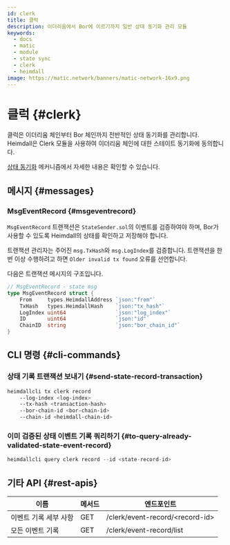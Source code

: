 ```yaml
---
id: clerk
title: 클럭
description: 이더리움에서 Bor에 이르기까지 일반 상태 동기화 관리 모듈
keywords:
  - docs
  - matic
  - module
  - state sync
  - clerk
  - heimdall
image: https://matic.network/banners/matic-network-16x9.png
---
```


# 클럭 {#clerk}

클럭은 이더리움 체인부터 Bor 체인까지 전반적인 상태 동기화를 관리합니다. Heimdall은 Clerk 모듈을 사용하여 이더리움 체인에 대한 스테이트 동기화에 동의합니다.

[상태 동기화](/docs/pos/bor/core_concepts.md#state-management-state-sync) 메커니즘에서 자세한 내용은 확인할 수 있습니다.

## 메시지 {#messages}

### MsgEventRecord {#msgeventrecord}

`MsgEventRecord` 트랜잭션은 `StateSender.sol`의 이벤트를 검증하여야 하며, Bor가 사용할 수 있도록 Heimdall의 상태를 확인하고 저장해야 합니다.

트랜잭션 관리자는 주어진 `msg.TxHash`와 `msg.LogIndex`를 검증합니다. 트랜잭션을 한 번 이상 수행하려고 하면 `Older invalid tx found` 오류를 선언합니다.

다음은 트랜잭션 메시지의 구조입니다.

```go
// MsgEventRecord - state msg
type MsgEventRecord struct {
	From     types.HeimdallAddress `json:"from"`
	TxHash   types.HeimdallHash    `json:"tx_hash"`
	LogIndex uint64                `json:"log_index"`
	ID       uint64                `json:"id"`
	ChainID  string                `json:"bor_chain_id"`
}
```

## CLI 명령 {#cli-commands}

### 상태 기록 트랜잭션 보내기 {#send-state-record-transaction}

```bash
heimdallcli tx clerk record
	--log-index <log-index>
	--tx-hash <transaction-hash>
	--bor-chain-id <bor-chain-id>
	--chain-id <heimdall-chain-id>
```

### 이미 검증된 상태 이벤트 기록 쿼리하기 {#to-query-already-validated-state-event-record}

```go
heimdallcli query clerk record --id <state-record-id>
```

## 기타 API {#rest-apis}

| 이름 | 메서드 | 엔드포인트 |
|----------------------|------|------------------|
| 이벤트 기록 세부 사항 | GET | /clerk/event-record/<record-id\> |
| 모든 이벤트 기록 | GET | /clerk/event-record/list |
